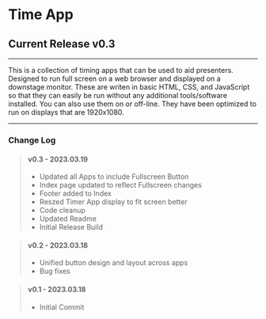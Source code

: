 # Time App
## Current Release v0.3
---
This is a collection of timing apps that can be used to aid presenters. Designed to run full screen on a web browser and displayed on a downstage monitor. These are writen in basic HTML, CSS, and JavaScript so that they can easily be run without any additional tools/software installed. You can also use them on or off-line. They have been optimized to run on displays that are 1920x1080. 

---

### Change Log

>#### v0.3 - 2023.03.19
> - Updated all Apps to include Fullscreen Button
> - Index page updated to reflect Fullscreen changes
> - Footer added to Index
> - Reszed Timer App display to fit screen better
> - Code cleanup
> - Updated Readme
> - Initial Release Build

>#### v0.2 - 2023.03.18
> - Unified button design and layout across apps
> - Bug fixes

>#### v0.1 - 2023.03.18
> - Initial Commit
